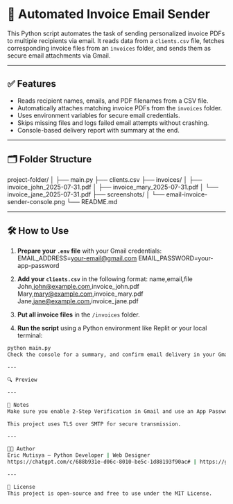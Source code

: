 # 📧 Automated Invoice Email Sender

This Python script automates the task of sending personalized invoice PDFs to multiple recipients via email. It reads data from a `clients.csv` file, fetches corresponding invoice files from an `invoices` folder, and sends them as secure email attachments via Gmail.

---

## ✅ Features

- Reads recipient names, emails, and PDF filenames from a CSV file.
- Automatically attaches matching invoice PDFs from the `invoices` folder.
- Uses environment variables for secure email credentials.
- Skips missing files and logs failed email attempts without crashing.
- Console-based delivery report with summary at the end.

---

## 🗂️ Folder Structure

project-folder/
│
├── main.py
├── clients.csv
├── invoices/
│ ├── invoice_john_2025-07-31.pdf
│ ├── invoice_mary_2025-07-31.pdf
│ └── invoice_jane_2025-07-31.pdf
├── screenshots/
│ └── email-invoice-sender-console.png
└── README.md

---

## 🛠️ How to Use

1. **Prepare your `.env` file** with your Gmail credentials:
EMAIL_ADDRESS=your-email@gmail.com
EMAIL_PASSWORD=your-app-password

2. **Add your `clients.csv`** in the following format:
name,email,file
John,john@example.com,invoice_john.pdf
Mary,mary@example.com,invoice_mary.pdf
Jane,jane@example.com,invoice_jane.pdf

3. **Put all invoice files** in the `/invoices` folder.

4. **Run the script** using a Python environment like Replit or your local terminal:
```bash
python main.py
Check the console for a summary, and confirm email delivery in your Gmail “Sent” folder.

---

🔍 Preview

---

📌 Notes
Make sure you enable 2-Step Verification in Gmail and use an App Password.

This project uses TLS over SMTP for secure transmission.

---

🧑‍💻 Author
Eric Mutisya — Python Developer | Web Designer
https://chatgpt.com/c/688b931e-d06c-8010-be5c-1d88193f90ac# | https://github.com/your-username

---

📄 License
This project is open-source and free to use under the MIT License.

